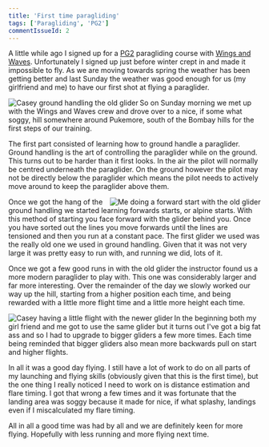 ```yaml
---
title: 'First time paragliding'
tags: ['Paragliding', 'PG2']
commentIssueId: 2
---
```


A little while ago I signed up for a [PG2](http://paraglidingnewzealand.com/information/learning-to-fly) paragliding course 
with [Wings and Waves](http://wingsandwaves.co.nz). Unfortunately I signed up just before winter crept in and made it impossible to fly. As
we are moving towards spring the weather has been getting better and last Sunday the weather was good enough for us (my girlfriend and me) to
have our first shot at flying a paraglider.

<img align="left" alt="Casey ground handling the old glider" src="/images/paragliding/paraglide_0001.JPG" />

So on Sunday morning we met up with the Wings and Waves crew and drove over to a nice, if some what soggy, hill somewhere around Pukemore, south of the Bombay hills for the first steps of our training. 

The first part consisted of learning how to ground handle a paraglider. Ground handling is the art of controlling the paraglider while on the ground. This turns out to be harder than it first looks. In the air the pilot will normally be centred underneath the paraglider. On the ground however the pilot may not be directly below the paraglider which means the pilot needs to actively move around to keep the paraglider above them.

<img align="right" alt="Me doing a forward start with the old glider" src="/images/paragliding/paraglide_0002.JPG" /> 

Once we got the hang of the ground handling we started learning forwards starts, or alpine starts. With this method of starting you face forward with the glider behind you. Once you have sorted out the lines you move forwards until the lines are tensioned and then you run at a constant pace. The first glider we used was the really old one we used in ground handling. Given that it was not very large it was pretty easy to run with, and running we did, lots of it.

Once we got a few good runs in with the old glider the instructor found us a more modern paraglider to play with. This one was considerably larger and far more interesting. Over the remainder of the day we slowly worked our way up the hill, starting from a higher position each time, and being rewarded with a little more flight time and a little more height each time.

<img align="left" alt="Casey having a little flight with the newer glider" src="/images/paragliding/paraglide_0003.JPG" />

In the beginning both my girl friend and me got to use the same glider but it turns out I've got a big fat ass and so I had to upgrade to bigger gliders a few more times. Each time being reminded that bigger gliders also mean more backwards pull on start and higher flights. 

In all it was a good day flying. I still have a lot of work to do on all parts of my launching and flying skills (obviously given that this is the first time), but the one thing I really noticed I need to work on is distance estimation and flare timing. I got that wrong a few times and it was fortunate that the landing area was soggy because it made for nice, if what splashy, landings even if I miscalculated my flare timing. 

All in all a good time was had by all and we are definitely keen for more flying. Hopefully with less running and more flying next time.